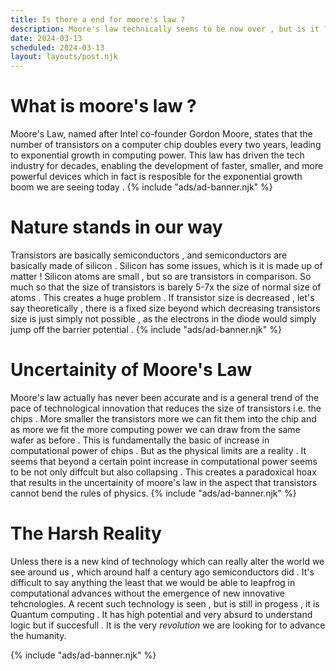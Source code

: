 ```yaml
---
title: Is there a end for moore's law ?
description: Moore's law technically seems to be now over , but is it ? . Let's find out .
date: 2024-03-13
scheduled: 2024-03-13
layout: layouts/post.njk
---
```


# What is moore's law ?
Moore's Law, named after Intel co-founder Gordon Moore, states that the number of transistors on a computer chip doubles every two years, leading to exponential growth in computing power. This law has driven the tech industry for decades, enabling the development of faster, smaller, and more powerful devices which in fact is resposible for
the exponential growth boom we are seeing today .
{% include "ads/ad-banner.njk" %}
# Nature stands in our way 
Transistors are basically semiconductors , and semiconductors are basically  made of silicon . Silicon has some issues, which is it is made up of matter ! Silicon atoms are small , but so are transistors in comparison. So much 
so that the size of transistors is barely 5-7x the size of normal size of atoms . This creates a huge problem . 
If transistor size is decreased , let's say theoretically , there is a fixed size beyond which decreasing transistors size is just simply not possible , as the electrons in the diode would simply jump off the barrier potential .
{% include "ads/ad-banner.njk" %}
# Uncertainity of Moore's Law 
Moore's law actually has never been accurate and is a general trend of the pace of technological innovation that reduces the size of transistors i.e. the chips . More smaller the transistors more we can fit them into the chip and as more we fit the more computing power we can draw from the same wafer as before . This is fundamentally the basic of increase in computational power of chips . But as the physical limits are a reality . It seems that beyond a certain point increase in computational power seems to be not only diffcult but also collapsing . 
This creates a paradoxical hoax that results in the uncertainity of moore's law in the aspect that transistors cannot bend the rules of physics.
{% include "ads/ad-banner.njk" %}
# The Harsh Reality 
Unless there is a new kind of technology which can really alter the world we see around us , which around half a century ago semiconductors did . It's difficult to say anything the least that we would be able to leapfrog in computational advances without the emergence of new innovative tehcnologies. A recent such technology is seen , but is still in progess , it is Quantum computing . It has high potential and very absurd to understand logic but if succesfull . It is the very *revolution* we are looking for to advance the humanity. 

{% include "ads/ad-banner.njk" %}


